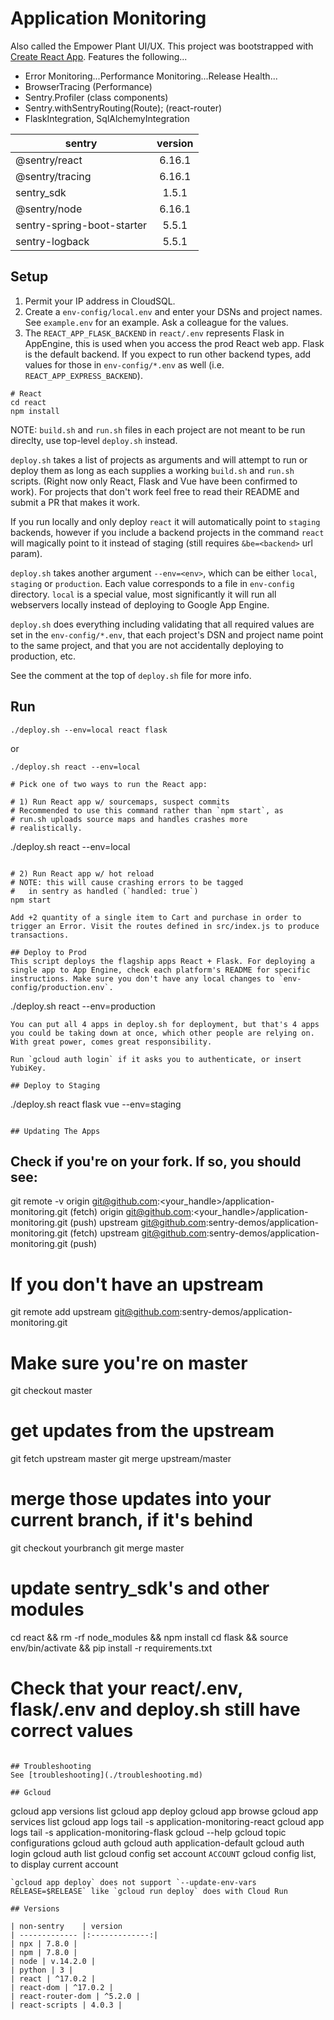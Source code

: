 # Application Monitoring
Also called the Empower Plant UI/UX. This project was bootstrapped with [Create React App](https://github.com/facebook/create-react-app). Features the following...
- Error Monitoring...Performance Monitoring...Release Health...
- BrowserTracing (Performance)  
- Sentry.Profiler (class components)  
- Sentry.withSentryRouting(Route); (react-router)  
- FlaskIntegration, SqlAlchemyIntegration

| sentry    | version
| ------------- |:-------------:|
| @sentry/react | 6.16.1 |
| @sentry/tracing | 6.16.1 |
| sentry_sdk | 1.5.1 |
| @sentry/node | 6.16.1 |
| sentry-spring-boot-starter | 5.5.1 |
| sentry-logback | 5.5.1 |

## Setup
1. Permit your IP address in CloudSQL.
2. Create a `env-config/local.env` and enter your DSNs and project names. See `example.env` for an example. Ask a colleague for the values.
4. The `REACT_APP_FLASK_BACKEND` in `react/.env` represents Flask in AppEngine, this is used when you access the prod React web app. Flask is the default backend. If you expect to run other backend types, add values for those in `env-config/*.env` as well (i.e. `REACT_APP_EXPRESS_BACKEND`).

```
# React
cd react
npm install
```

NOTE: `build.sh` and `run.sh` files in each project are not meant to be run direclty, use top-level `deploy.sh` instead.

`deploy.sh` takes a list of projects as arguments and will attempt to run or deploy them as long as each supplies a working `build.sh` and `run.sh` scripts. (Right now only React, Flask and Vue have been confirmed to work). For projects that don't
work feel free to read their README and submit a PR that makes it work.

If you run locally and only deploy `react` it will automatically point to `staging` backends, however if you include a backend
projects in the command `react` will magically point to it instead of staging (still requires `&be=<backend>` url param).

`deploy.sh` takes another argument `--env=<env>`, which can be either `local`, `staging` or `production`. Each value corresponds to a file in `env-config` directory. `local` is a special value, most significantly it will run all webservers
locally instead of deploying to Google App Engine.

`deploy.sh` does everything including validating that all required values are set in the `env-config/*.env`, that each project's
DSN and project name point to the same project, and that you are not accidentally deploying to production, etc.

See the comment at the top of `deploy.sh` file for more info.

## Run
```
./deploy.sh --env=local react flask
```
or
```
./deploy.sh react --env=local
```

```
# Pick one of two ways to run the React app:

# 1) Run React app w/ sourcemaps, suspect commits
# Recommended to use this command rather than `npm start`, as
# run.sh uploads source maps and handles crashes more
# realistically.
```
./deploy.sh react --env=local
```

# 2) Run React app w/ hot reload
# NOTE: this will cause crashing errors to be tagged
#   in sentry as handled (`handled: true`)
npm start

Add +2 quantity of a single item to Cart and purchase in order to trigger an Error. Visit the routes defined in src/index.js to produce transactions.

## Deploy to Prod
This script deploys the flagship apps React + Flask. For deploying a single app to App Engine, check each platform's README for specific instructions. Make sure you don't have any local changes to `env-config/production.env`.
```
./deploy.sh react --env=production
```
You can put all 4 apps in deploy.sh for deployment, but that's 4 apps you could be taking down at once, which other people are relying on. With great power, comes great responsibility.  

Run `gcloud auth login` if it asks you to authenticate, or insert YubiKey.  

## Deploy to Staging
```
./deploy.sh react flask vue --env=staging
```

## Updating The Apps
```
## Check if you're on your fork. If so, you should see:
git remote -v
origin	git@github.com:<your_handle>/application-monitoring.git (fetch)
origin	git@github.com:<your_handle>/application-monitoring.git (push)
upstream	git@github.com:sentry-demos/application-monitoring.git (fetch)
upstream	git@github.com:sentry-demos/application-monitoring.git (push)

# If you don't have an upstream
git remote add upstream git@github.com:sentry-demos/application-monitoring.git

# Make sure you're on master
git checkout master

# get updates from the upstream
git fetch upstream master
git merge upstream/master

# merge those updates into your current branch, if it's behind
git checkout yourbranch
git merge master

# update sentry_sdk's and other modules
cd react && rm -rf node_modules && npm install
cd flask && source env/bin/activate && pip install -r requirements.txt

# Check that your react/.env, flask/.env and deploy.sh still have correct values
```

## Troubleshooting
See [troubleshooting](./troubleshooting.md)

## Gcloud
```
gcloud app versions list
gcloud app deploy
gcloud app browse
gcloud app services list
gcloud app logs tail -s application-monitoring-react
gcloud app logs tail -s application-monitoring-flask
gcloud --help
gcloud topic configurations
gcloud auth
gcloud auth application-default
gcloud auth login
gcloud auth list
gcloud config set account `ACCOUNT`
gcloud config list, to display current account
```
`gcloud app deploy` does not support `--update-env-vars RELEASE=$RELEASE` like `gcloud run deploy` does with Cloud Run

## Versions

| non-sentry    | version
| ------------- |:-------------:|
| npx | 7.8.0 |
| npm | 7.8.0 |
| node | v.14.2.0 |
| python | 3 |
| react | ^17.0.2 |
| react-dom | ^17.0.2 |
| react-router-dom | ^5.2.0 |
| react-scripts | 4.0.3 |
